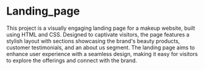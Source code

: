 # Landing_page
This project is a visually engaging landing page for a makeup website, built using HTML and CSS. Designed to captivate visitors, the page features a stylish layout with sections showcasing the brand's beauty products, customer testimonials, and an about us segment. The landing page aims to enhance user experience with a seamless design, making it easy for visitors to explore the offerings and connect with the brand.






